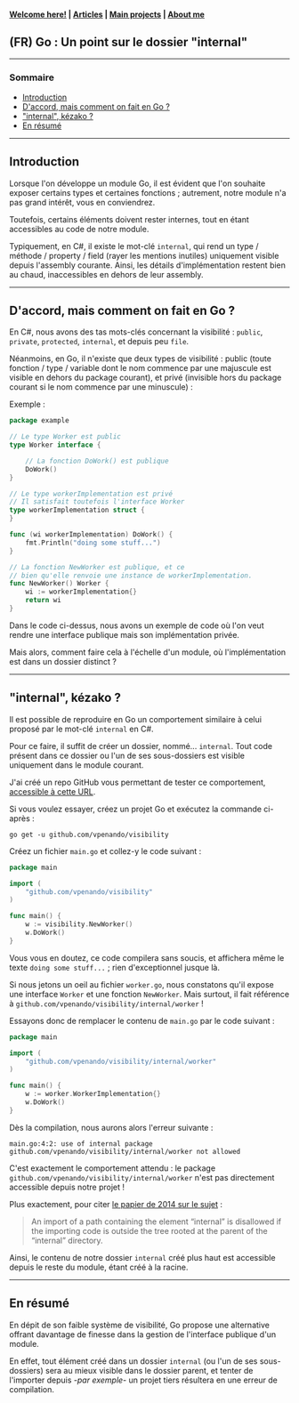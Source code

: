 #### [Welcome here!](https://vpenando.github.io) | [Articles](https://vpenando.github.io/articles.html) | [Main projects](https://vpenando.github.io/projects.html) | [About me](https://vpenando.github.io/about.html)

## (FR) Go : Un point sur le dossier "internal"

---

### Sommaire
* [Introduction](#introduction)
* [D'accord, mais comment on fait en Go ?](#visibility-go)
* ["internal", kézako ?](#internal)
* [En résumé](#conclusion)

---

## <a name="introduction">Introduction</a>

Lorsque l'on développe un module Go, il est évident que l'on souhaite exposer certains types et certaines fonctions ; autrement, notre module n'a pas grand intérêt, vous en conviendrez.

Toutefois, certains éléments doivent rester internes, tout en étant accessibles au code de notre module.

Typiquement, en C#, il existe le mot-clé `internal`, qui rend un type / méthode / property / field (rayer les mentions inutiles) uniquement visible depuis l'assembly courante.
Ainsi, les détails d'implémentation restent bien au chaud, inaccessibles en dehors de leur assembly.

---

## <a name="visibility-go">D'accord, mais comment on fait en Go ?</a>

En C#, nous avons des tas mots-clés concernant la visibilité : `public`, `private`, `protected`, `internal`, et depuis peu `file`.

Néanmoins, en Go, il n'existe que deux types de visibilité : public (toute fonction / type / variable dont le nom commence par une majuscule est visible en dehors du package courant), et privé (invisible hors du package courant si le nom commence par une minuscule) :

Exemple :
```go
package example

// Le type Worker est public
type Worker interface {

    // La fonction DoWork() est publique
    DoWork()
}

// Le type workerImplementation est privé
// Il satisfait toutefois l'interface Worker
type workerImplementation struct {
}

func (wi workerImplementation) DoWork() {
    fmt.Println("doing some stuff...")
}

// La fonction NewWorker est publique, et ce
// bien qu'elle renvoie une instance de workerImplementation.
func NewWorker() Worker {
    wi := workerImplementation{}
    return wi
}
```
Dans le code ci-dessus, nous avons un exemple de code où l'on veut rendre une interface publique mais son implémentation privée.

Mais alors, comment faire cela à l'échelle d'un module, où l'implémentation est dans un dossier distinct ?

---

## <a name="internal">"internal", kézako ?</a>

Il est possible de reproduire en Go un comportement similaire à celui proposé par le mot-clé `internal` en C#.

Pour ce faire, il suffit de créer un dossier, nommé... `internal`.
Tout code présent dans ce dossier ou l'un de ses sous-dossiers est visible uniquement dans le module courant.

J'ai créé un repo GitHub vous permettant de tester ce comportement, [accessible à cette URL](https://github.com/vpenando/visibility).

Si vous voulez essayer, créez un projet Go et exécutez la commande ci-après :
```
go get -u github.com/vpenando/visibility
```

Créez un fichier `main.go` et collez-y le code suivant :
```go
package main

import (
    "github.com/vpenando/visibility"
)

func main() {
    w := visibility.NewWorker()
    w.DoWork()
}
```
Vous vous en doutez, ce code compilera sans soucis, et affichera même le texte `doing some stuff...` ; rien d'exceptionnel jusque là.

Si nous jetons un oeil au fichier `worker.go`, nous constatons qu'il expose une interface `Worker` et une fonction `NewWorker`.
Mais surtout, il fait référence à `github.com/vpenando/visibility/internal/worker` !

Essayons donc de remplacer le contenu de `main.go` par le code suivant :
```go
package main

import (
    "github.com/vpenando/visibility/internal/worker"
)

func main() {
    w := worker.WorkerImplementation{}
    w.DoWork()
}
```
Dès la compilation, nous aurons alors l'erreur suivante :
```
main.go:4:2: use of internal package github.com/vpenando/visibility/internal/worker not allowed
```
C'est exactement le comportement attendu : le package `github.com/vpenando/visibility/internal/worker` n'est pas directement accessible depuis notre projet !

Plus exactement, pour citer [le papier de 2014 sur le sujet](https://docs.google.com/document/d/1e8kOo3r51b2BWtTs_1uADIA5djfXhPT36s6eHVRIvaU/edit) :
> An import of a path containing the element “internal” is disallowed if the importing code is outside the tree rooted at the parent of the “internal” directory.

Ainsi, le contenu de notre dossier `internal` créé plus haut est accessible depuis le reste du module, étant créé à la racine.

---

## <a name="conclusion">En résumé</a>

En dépit de son faible système de visibilité, Go propose une alternative offrant davantage de finesse dans la gestion de l'interface publique d'un module.

En effet, tout élément créé dans un dossier `internal` (ou l'un de ses sous-dossiers) sera au mieux visible dans le dossier parent, et tenter de l'importer depuis *-par exemple-* un projet tiers résultera en une erreur de compilation.
